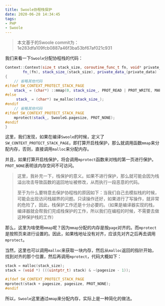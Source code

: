```yaml
---
title: Swoole协程栈保护
date: 2020-06-28 14:34:45
tags:
- PHP
- Swoole
---
```


> 本文基于的Swoole commit为：1e283dfa109fcb0887a46f3ba53bf67af021c931

我们来看一下`Swoole`分配协程栈的代码：

```cpp
Context::Context(size_t stack_size, coroutine_func_t fn, void* private_data) :
        fn_(fn), stack_size_(stack_size), private_data_(private_data)
{
    // 省略其他代码
#ifdef SW_CONTEXT_PROTECT_STACK_PAGE
    stack_ = (char*) ::mmap(0, stack_size_, PROT_READ | PROT_WRITE, MAP_PRIVATE | MAP_ANONYMOUS, -1, 0);
#else
     stack_ = (char*) sw_malloc(stack_size_);
#endif
    // 省略其他代码
#ifdef SW_CONTEXT_PROTECT_STACK_PAGE
    mprotect(stack_, SwooleG.pagesize, PROT_NONE);
#endif
}
```

这里，我们发现，如果在编译`Swoole`的时候，定义了`SW_CONTEXT_PROTECT_STACK_PAGE`，即打算开启栈保护，那么就调用函数`mmap`来分配内存，否则，直接调用`malloc`来分配内存。

并且，如果打算开启栈保护，将会调用`mprotect`函数来对栈的第一页进行保护。`PROT_NONE`表明该内存空间不可访问。

> 这里，我补充一下，栈保护的意义。如果不进行保护，那么就可能会因为栈溢出攻击导致函数的返回地址被修改，从而执行一段恶意的代码。
> 
> 至于为什么要特意去保护协程栈的原因如下：当我们自己去模拟栈的时候，可能会出现访问栈越界的问题。只读操作还好，如果进行了写操作，就非常的危险了，因此，栈保护工作还是十分必要的。（如果是编译器实现的栈，编译器就会帮我们完成栈保护的工作，所以我们在编程的时候，不需要去做这种保护栈的工作）

那么，这里为啥使用`mmap`呢？因为`mmap`分配的内存是按`page`对齐的。而`mprotect`是按照页来进行设置的。因此，如果栈地址没有对齐，应该先对齐之后再去调用`mprotect`。

当然，这里也可以调用`malloc`来获取一块内存，然后从`malloc`返回的指针开始，找到对齐的那个位置，然后再调用`mprotect`，代码大概如下：

```cpp
stack = malloc(stack_size);
stack = (void *) (((uintptr_t) stack) & ~(pagesize - 1));

#ifdef SW_CONTEXT_PROTECT_STACK_PAGE
mprotect(stack + pagesize, pagesize, PROT_NONE);
#endif
```

所以，`Swoole`这里通过`mmap`来分配内存，实际上是一种简化的做法。
